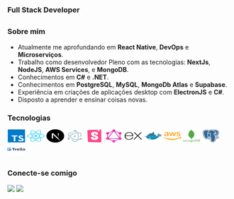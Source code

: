 ### Full Stack Developer

##

### Sobre mim

- Atualmente me aprofundando em **React Native**, **DevOps** e **Microserviços**.
- Trabalho como desenvolvedor Pleno com as tecnologias: **NextJs**, **NodeJS**, **AWS Services**, e **MongoDB**.
- Conhecimentos em **C#** e **.NET**.
- Conhecimentos em **PostgreSQL**, **MySQL**, **MongoDb Atlas** e **Supabase**.
- Experiência em criações de aplicações desktop com **ElectronJS** e **C#**.
- Disposto a aprender e ensinar coisas novas.

### Tecnologias

<div style="display: inline_block">
  <img align="center" alt="TypeScript" height="30" width="40" src="https://raw.githubusercontent.com/devicons/devicon/master/icons/typescript/typescript-plain.svg">
  <img align="center" alt="React" height="30" width="40" src="https://raw.githubusercontent.com/devicons/devicon/master/icons/react/react-original.svg">
  <img align="center" alt="NextJS" height="30" width="40" src="https://raw.githubusercontent.com/devicons/devicon/master/icons/nextjs/nextjs-original.svg">
  <img align="center" alt="ElectronJS" height="30" width="40" src="https://raw.githubusercontent.com/devicons/devicon/master/icons/electron/electron-original.svg">
  <img align="center" alt="Storybook" height="30" width="40" src="https://raw.githubusercontent.com/devicons/devicon/master/icons/storybook/storybook-original.svg">
  <img align="center" alt="Express" height="30" width="40" src="https://raw.githubusercontent.com/devicons/devicon/master/icons/graphql/graphql-plain.svg">
  <img align="center" alt="Express" height="30" width="40" src="https://raw.githubusercontent.com/devicons/devicon/master/icons/express/express-original.svg">
  <img align="center" alt="Docker" height="30" width="40" src="https://raw.githubusercontent.com/devicons/devicon/master/icons/docker/docker-original.svg">
  <img align="center" alt="AWS" height="30" width="40" src="https://raw.githubusercontent.com/devicons/devicon/master/icons/amazonwebservices/amazonwebservices-plain-wordmark.svg">
  <img align="center" alt="MongoDB" height="30" width="40" src="https://raw.githubusercontent.com/devicons/devicon/master/icons/mongodb/mongodb-plain-wordmark.svg">
  <img align="center" alt="MongoDB" height="30" width="40" src="https://raw.githubusercontent.com/devicons/devicon/master/icons/postgresql/postgresql-plain.svg">
  <img align="center" alt="MongoDB" height="30" width="40" src="https://raw.githubusercontent.com/devicons/devicon/master/icons/trello/trello-original-wordmark.svg">
</div>

##

### Conecte-se comigo

<div> 
  <a href="https://www.linkedin.com/in/wellissonhenriques21/" target="_blank"><img src="https://img.shields.io/badge/-LinkedIn-%230077B5?style=for-the-badge&logo=linkedin&logoColor=white" target="_blank"></a> 
  <a href="https://www.instagram.com/weellh_enrique/" target="_blank"><img src="https://img.shields.io/badge/-Instagram-%23E4405F?style=for-the-badge&logo=instagram&logoColor=white" target="_blank"></a>
</div>

